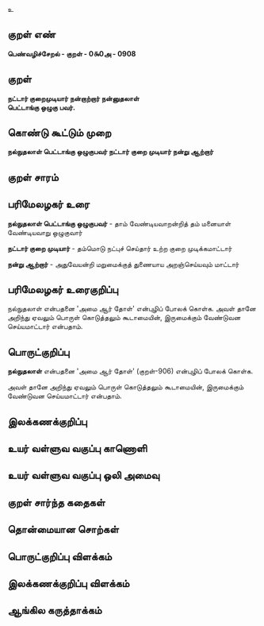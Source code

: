 உ

## குறள் எண் 

**பெண்வழிச்சேறல் - குறள் - 0௯0அ - 0908**

## குறள் 

**நட்டார் குறைமுடியார் நன்றாற்றார் நன்னுதலாள்  
பெட்டாங்கு ஒழுகு பவர்.**

## கொண்டு கூட்டும் முறை

**நல்நுதலாள் பெட்டாங்கு ஒழுகுபவர் நட்டார் குறை முடியார் நன்று ஆற்றார்**

## குறள் சாரம் 


## பரிமேலழகர் உரை

**நல்நுதலாள் பெட்டாங்கு ஒழுகுபவர்** - தாம் வேண்டியவாறன்றித் தம் மனையாள் வேண்டியவாறு ஒழுகுவார் 

**நட்டார் குறை முடியார்** - தம்மொடு நட்புச் செய்தார் உற்ற குறை முடிக்கமாட்டார் 

**நன்று ஆற்றார்** - அதுவேயன்றி மறுமைக்குத் துணையாய அறஞ்செய்யவும் மாட்டார் 

## பரிமேலழகர் உரைகுறிப்பு   

நல்நுதலாள் என்பதனை 'அமை ஆர் தோள்' என்புழிப் போலக் கொள்க. அவள் தானே அறிந்து ஏவலும் பொருள் கொடுத்தலும் கூடாமையின், இருமைக்கும் வேண்டுவன செய்யமாட்டார் என்பதாம்.

## பொருட்குறிப்பு 

**நல்நுதலாள்** என்பதனை 'அமை ஆர் தோள்' (குறள்-906) என்புழிப் போலக் கொள்க. 

அவள் தானே அறிந்து ஏவலும் பொருள் கொடுத்தலும் கூடாமையின், இருமைக்கும் வேண்டுவன செய்யமாட்டார் என்பதாம்.

## இலக்கணக்குறிப்பு  


## உயர் வள்ளுவ வகுப்பு காணொளி


## உயர் வள்ளுவ வகுப்பு ஒலி அமைவு 

 
## குறள் சார்ந்த கதைகள் 


## தொன்மையான சொற்கள்


## பொருட்குறிப்பு விளக்கம்


## இலக்கணக்குறிப்பு விளக்கம்


## ஆங்கில கருத்தாக்கம் 


